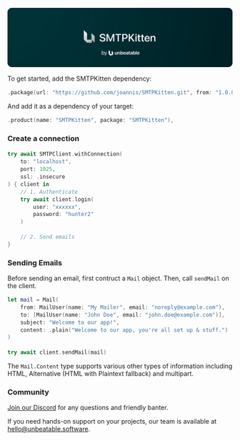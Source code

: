 <a href="https://unbeatable.software"><img src="./assets/SMTPKitten.png" /></a>

To get started, add the SMTPKitten dependency:

```swift
.package(url: "https://github.com/joannis/SMTPKitten.git", from: "1.0.0"),
```

And add it as a dependency of your target:

```swift
.product(name: "SMTPKitten", package: "SMTPKitten"),
```

### Create a connection

```swift
try await SMTPClient.withConnection(
    to: "localhost",
    port: 1025,
    ssl: .insecure
) { client in
    // 1. Authenticate
    try await client.login(
        user: "xxxxxx",
        password: "hunter2"
    )
    
    // 2. Send emails
}
```

### Sending Emails

Before sending an email, first contruct a `Mail` object. Then, call `sendMail` on the client.

```swift
let mail = Mail(
    from: MailUser(name: "My Mailer", email: "noreply@example.com"),
    to: [MailUser(name: "John Doe", email: "john.doe@example.com")],
    subject: "Welcome to our app!",
    content: .plain("Welcome to our app, you're all set up & stuff.")
)

try await client.sendMail(mail)
```

The `Mail.Content` type supports various other types of information including HTML, Alternative (HTML with Plaintext fallback) and multipart.

### Community

[Join our Discord](https://discord.gg/H6799jh) for any questions and friendly banter.

If you need hands-on support on your projects, our team is available at [hello@unbeatable.software](mailto:hello@unbeatable.software).
